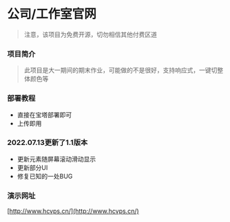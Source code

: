 # **公司/工作室官网**

>注意，该项目为免费开源，切勿相信其他付费区道

### 项目简介

>此项目是大一期间的期末作业，可能做的不是很好，支持响应式，一键切整体颜色等

### 部署教程

- 直接在宝塔部署即可
- 上传即用

### 2022.07.13更新了1.1版本

- 更新元素随屏幕滚动滑动显示
- 更新部分UI
- 修复已知的一处BUG

### 演示网址

[http://www.hcvps.cn/](http://www.hcvps.cn/)

